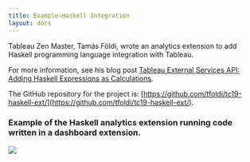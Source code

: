 ```yaml
---
title: Example—Haskell Integration
layout: docs
---
```


Tableau Zen Master, Tamás Földi, wrote an analytics extension to add Haskell programming language integration with Tableau. 

For more information, see his blog post [Tableau External Services API: Adding Haskell Expressions as Calculations](https://databoss.starschema.net/tableau-external-services-api-adding-haskell-calculations/). 

The GitHub repository for the project is: [https://github.com/tfoldi/tc19-haskell-ext/](https://github.com/tfoldi/tc19-haskell-ext/).

### Example of the Haskell analytics extension running code written in a dashboard extension.

[<img src="https://cdns.tblsft.com/sites/default/files/blog/analytics-extensions_haskell.png">](https://tableau.com/)
